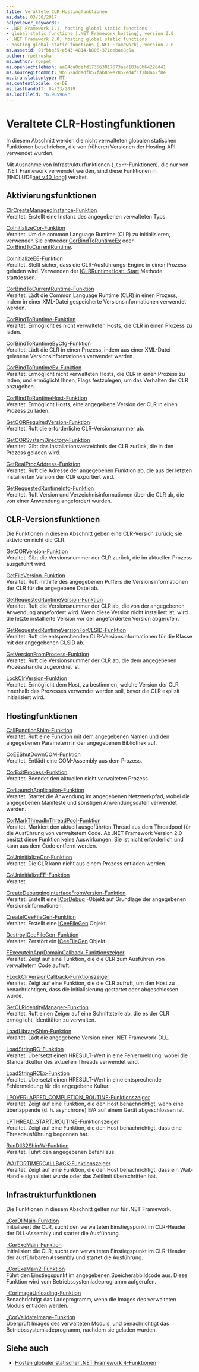 ```yaml
---
title: Veraltete CLR-Hostingfunktionen
ms.date: 03/30/2017
helpviewer_keywords:
- .NET Framework 1.1, hosting global static functions
- global static functions [.NET Framework hosting], version 2.0
- .NET Framework 2.0, hosting global static functions
- hosting global static functions [.NET Framework], version 2.0
ms.assetid: 91fbbb35-e543-4814-b806-371cebae8c5a
author: rpetrusha
ms.author: ronpet
ms.openlocfilehash: aa84ca0defd173563817673aad183a8b64226d41
ms.sourcegitcommit: 9b552addadfb57fab0b9e7852ed4f1f1b8a42f8e
ms.translationtype: MT
ms.contentlocale: de-DE
ms.lasthandoff: 04/23/2019
ms.locfileid: "61905969"
---
```

# <a name="deprecated-clr-hosting-functions"></a>Veraltete CLR-Hostingfunktionen
In diesem Abschnitt werden die nicht verwalteten globalen statischen Funktionen beschrieben, die von früheren Versionen der Hosting-API verwendet wurden.  
  
 Mit Ausnahme von Infrastrukturfunktionen (`_Cor*`-Funktionen), die nur von .NET Framework verwendet werden, sind diese Funktionen in [!INCLUDE[net_v40_long](../../../../includes/net-v40-long-md.md)] veraltet.  
  
## <a name="activation-functions"></a>Aktivierungsfunktionen  
 [ClrCreateManagedInstance-Funktion](../../../../docs/framework/unmanaged-api/hosting/clrcreatemanagedinstance-function.md)  
 Veraltet. Erstellt eine Instanz des angegebenen verwalteten Typs.  
  
 [CoInitializeCor-Funktion](../../../../docs/framework/unmanaged-api/hosting/coinitializecor-function.md)  
 Veraltet. Um die common Language Runtime (CLR) zu initialisieren, verwenden Sie entweder [CorBindToRuntimeEx](../../../../docs/framework/unmanaged-api/hosting/corbindtoruntimeex-function.md) oder [CorBindToCurrentRuntime](../../../../docs/framework/unmanaged-api/hosting/corbindtocurrentruntime-function.md).  
  
 [CoInitializeEE-Funktion](../../../../docs/framework/unmanaged-api/hosting/coinitializeee-function.md)  
 Veraltet. Stellt sicher, dass die CLR-Ausführungs-Engine in einen Prozess geladen wird. Verwenden der [ICLRRuntimeHost:: Start](../../../../docs/framework/unmanaged-api/hosting/iclrruntimehost-start-method.md) Methode stattdessen.  
  
 [CorBindToCurrentRuntime-Funktion](../../../../docs/framework/unmanaged-api/hosting/corbindtocurrentruntime-function.md)  
 Veraltet. Lädt die Common Language Runtime (CLR) in einen Prozess, indem in einer XML-Datei gespeicherte Versionsinformationen verwendet werden.  
  
 [CorBindToRuntime-Funktion](../../../../docs/framework/unmanaged-api/hosting/corbindtoruntime-function.md)  
 Veraltet. Ermöglicht es nicht verwalteten Hosts, die CLR in einen Prozess zu laden.  
  
 [CorBindToRuntimeByCfg-Funktion](../../../../docs/framework/unmanaged-api/hosting/corbindtoruntimebycfg-function.md)  
 Veraltet. Lädt die CLR in einen Prozess, indem aus einer XML-Datei gelesene Versionsinformationen verwendet werden.  
  
 [CorBindToRuntimeEx-Funktion](../../../../docs/framework/unmanaged-api/hosting/corbindtoruntimeex-function.md)  
 Veraltet. Ermöglicht nicht verwalteten Hosts, die CLR in einen Prozess zu laden, und ermöglicht Ihnen, Flags festzulegen, um das Verhalten der CLR anzugeben.  
  
 [CorBindToRuntimeHost-Funktion](../../../../docs/framework/unmanaged-api/hosting/corbindtoruntimehost-function.md)  
 Veraltet. Ermöglicht Hosts, eine angegebene Version der CLR in einen Prozess zu laden.  
  
 [GetCORRequiredVersion-Funktion](../../../../docs/framework/unmanaged-api/hosting/getcorrequiredversion-function.md)  
 Veraltet. Ruft die erforderliche CLR-Versionsnummer ab.  
  
 [GetCORSystemDirectory-Funktion](../../../../docs/framework/unmanaged-api/hosting/getcorsystemdirectory-function.md)  
 Veraltet. Gibt das Installationsverzeichnis der CLR zurück, die in den Prozess geladen wird.  
  
 [GetRealProcAddress-Funktion](../../../../docs/framework/unmanaged-api/hosting/getrealprocaddress-function.md)  
 Veraltet. Ruft die Adresse der angegebenen Funktion ab, die aus der letzten installierten Version der CLR exportiert wird.  
  
 [GetRequestedRuntimeInfo-Funktion](../../../../docs/framework/unmanaged-api/hosting/getrequestedruntimeinfo-function.md)  
 Veraltet. Ruft Version und Verzeichnisinformationen über die CLR ab, die von einer Anwendung angefordert wurden.  
  
## <a name="clr-version-functions"></a>CLR-Versionsfunktionen  
 Die Funktionen in diesem Abschnitt geben eine CLR-Version zurück; sie aktivieren nicht die CLR.  
  
 [GetCORVersion-Funktion](../../../../docs/framework/unmanaged-api/hosting/getcorversion-function.md)  
 Veraltet. Gibt die Versionsnummer der CLR zurück, die im aktuellen Prozess ausgeführt wird.  
  
 [GetFileVersion-Funktion](../../../../docs/framework/unmanaged-api/hosting/getfileversion-function.md)  
 Veraltet. Ruft mithilfe des angegebenen Puffers die Versionsinformationen der CLR für die angegebene Datei ab.  
  
 [GetRequestedRuntimeVersion-Funktion](../../../../docs/framework/unmanaged-api/hosting/getrequestedruntimeversion-function.md)  
 Veraltet. Ruft die Versionsnummer der CLR ab, die von der angegebenen Anwendung angefordert wird. Wenn diese Version nicht installiert ist, wird die letzte installierte Version vor der angeforderten Version abgerufen.  
  
 [GetRequestedRuntimeVersionForCLSID-Funktion](../../../../docs/framework/unmanaged-api/hosting/getrequestedruntimeversionforclsid-function.md)  
 Veraltet. Ruft die entsprechenden CLR-Versionsinformationen für die Klasse mit der angegebenen CLSID ab.  
  
 [GetVersionFromProcess-Funktion](../../../../docs/framework/unmanaged-api/hosting/getversionfromprocess-function.md)  
 Veraltet. Ruft die Versionsnummer der CLR ab, die dem angegebenen Prozesshandle zugeordnet ist.  
  
 [LockClrVersion-Funktion](../../../../docs/framework/unmanaged-api/hosting/lockclrversion-function.md)  
 Veraltet. Ermöglicht dem Host, zu bestimmen, welche Version der CLR innerhalb des Prozesses verwendet werden soll, bevor die CLR explizit initialisiert wird.  
  
## <a name="hosting-functions"></a>Hostingfunktionen  
 [CallFunctionShim-Funktion](../../../../docs/framework/unmanaged-api/hosting/callfunctionshim-function.md)  
 Veraltet. Ruft eine Funktion mit dem angegebenen Namen und den angegebenen Parametern in der angegebenen Bibliothek auf.  
  
 [CoEEShutDownCOM-Funktion](../../../../docs/framework/unmanaged-api/hosting/coeeshutdowncom-function.md)  
 Veraltet. Entlädt eine COM-Assembly aus dem Prozess.  
  
 [CorExitProcess-Funktion](../../../../docs/framework/unmanaged-api/hosting/corexitprocess-function.md)  
 Veraltet. Beendet den aktuellen nicht verwalteten Prozess.  
  
 [CorLaunchApplication-Funktion](../../../../docs/framework/unmanaged-api/hosting/corlaunchapplication-function.md)  
 Veraltet. Startet die Anwendung im angegebenen Netzwerkpfad, wobei die angegebenen Manifeste und sonstigen Anwendungsdaten verwendet werden.  
  
 [CorMarkThreadInThreadPool-Funktion](../../../../docs/framework/unmanaged-api/hosting/cormarkthreadinthreadpool-function.md)  
 Veraltet. Markiert den aktuell ausgeführten Thread aus dem Threadpool für die Ausführung von verwaltetem Code. Ab .NET Framework Version 2.0 besitzt diese Funktion keine Auswirkungen. Sie ist nicht erforderlich und kann aus dem Code entfernt werden.  
  
 [CoUninitializeCor-Funktion](../../../../docs/framework/unmanaged-api/hosting/couninitializecor-function.md)  
 Veraltet. Die CLR kann nicht aus einem Prozess entladen werden.  
  
 [CoUninitializeEE-Funktion](../../../../docs/framework/unmanaged-api/hosting/couninitializeee-function.md)  
 Veraltet.  
  
 [CreateDebuggingInterfaceFromVersion-Funktion](../../../../docs/framework/unmanaged-api/hosting/createdebugginginterfacefromversion-function.md)  
 Veraltet. Erstellt eine [ICorDebug](../../../../docs/framework/unmanaged-api/debugging/icordebug-interface.md) -Objekt auf Grundlage der angegebenen Versionsinformationen.  
  
 [CreateICeeFileGen-Funktion](../../../../docs/framework/unmanaged-api/hosting/createiceefilegen-function.md)  
 Veraltet. Erstellt eine [ICeeFileGen](../../../../docs/framework/unmanaged-api/hosting/iceefilegen-class.md) Objekt.  
  
 [DestroyICeeFileGen-Funktion](../../../../docs/framework/unmanaged-api/hosting/destroyiceefilegen-function.md)  
 Veraltet. Zerstört ein [ICeeFileGen](../../../../docs/framework/unmanaged-api/hosting/iceefilegen-class.md) Objekt.  
  
 [FExecuteInAppDomainCallback-Funktionszeiger](../../../../docs/framework/unmanaged-api/hosting/fexecuteinappdomaincallback-function-pointer.md)  
 Veraltet. Zeigt auf eine Funktion, die die CLR zum Ausführen von verwaltetem Code aufruft.  
  
 [FLockClrVersionCallback-Funktionszeiger](../../../../docs/framework/unmanaged-api/hosting/flockclrversioncallback-function-pointer.md)  
 Veraltet. Zeigt auf eine Funktion, die die CLR aufruft, um den Host zu benachrichtigen, dass die Initialisierung gestartet oder abgeschlossen wurde.  
  
 [GetCLRIdentityManager-Funktion](../../../../docs/framework/unmanaged-api/hosting/getclridentitymanager-function.md)  
 Veraltet. Ruft einen Zeiger auf eine Schnittstelle ab, die es der CLR ermöglicht, Identitäten zu verwalten.  
  
 [LoadLibraryShim-Funktion](../../../../docs/framework/unmanaged-api/hosting/loadlibraryshim-function.md)  
 Veraltet. Lädt die angegebene Version einer .NET Framework-DLL.  
  
 [LoadStringRC-Funktion](../../../../docs/framework/unmanaged-api/hosting/loadstringrc-function.md)  
 Veraltet. Übersetzt einen HRESULT-Wert in eine Fehlermeldung, wobei die Standardkultur des aktuellen Threads verwendet wird.  
  
 [LoadStringRCEx-Funktion](../../../../docs/framework/unmanaged-api/hosting/loadstringrcex-function.md)  
 Veraltet. Übersetzt einen HRESULT-Wert in eine entsprechende Fehlermeldung für die angegebene Kultur.  
  
 [LPOVERLAPPED_COMPLETION_ROUTINE-Funktionszeiger](../../../../docs/framework/unmanaged-api/hosting/lpoverlapped-completion-routine-function-pointer.md)  
 Veraltet. Zeigt auf eine Funktion, die den Host benachrichtigt, wenn eine überlappende (d. h. asynchrone) E/A auf einem Gerät abgeschlossen ist.  
  
 [LPTHREAD_START_ROUTINE-Funktionszeiger](../../../../docs/framework/unmanaged-api/hosting/lpthread-start-routine-function-pointer.md)  
 Veraltet. Zeigt auf eine Funktion, die den Host benachrichtigt, dass eine Threadausführung begonnen hat.  
  
 [RunDll32ShimW-Funktion](../../../../docs/framework/unmanaged-api/hosting/rundll32shimw-function.md)  
 Veraltet. Führt den angegebenen Befehl aus.  
  
 [WAITORTIMERCALLBACK-Funktionszeiger](../../../../docs/framework/unmanaged-api/hosting/waitortimercallback-function-pointer.md)  
 Veraltet. Zeigt auf eine Funktion, die den Host benachrichtigt, dass ein Wait-Handle signalisiert wurde oder das Zeitlimit überschritten hat.  
  
## <a name="infrastructure-functions"></a>Infrastrukturfunktionen  
 Die Funktionen in diesem Abschnitt gelten nur für .NET Framework.  
  
 [_CorDllMain-Funktion](../../../../docs/framework/unmanaged-api/hosting/cordllmain-function.md)  
 Initialisiert die CLR, sucht den verwalteten Einstiegspunkt im CLR-Header der DLL-Assembly und startet die Ausführung.  
  
 [_CorExeMain-Funktion](../../../../docs/framework/unmanaged-api/hosting/corexemain-function.md)  
 Initialisiert die CLR, sucht den verwalteten Einstiegspunkt im CLR-Header der ausführbaren Assembly und startet die Ausführung.  
  
 [_CorExeMain2-Funktion](../../../../docs/framework/unmanaged-api/hosting/corexemain2-function.md)  
 Führt den Einstiegspunkt im angegebenen Speicherabbildcode aus. Diese Funktion wird vom Betriebssystemladeprogramm aufgerufen.  
  
 [_CorImageUnloading-Funktion](../../../../docs/framework/unmanaged-api/hosting/corimageunloading-function.md)  
 Benachrichtigt das Ladeprogramm, wenn die Images des verwalteten Moduls entladen werden.  
  
 [_CorValidateImage-Funktion](../../../../docs/framework/unmanaged-api/hosting/corvalidateimage-function.md)  
 Überprüft Images des verwalteten Moduls, und benachrichtigt das Betriebssystemladeprogramm, nachdem sie geladen wurden.  
  
## <a name="see-also"></a>Siehe auch

- [Hosten globaler statischer .NET Framework 4-Funktionen](../../../../docs/framework/unmanaged-api/hosting/net-framework-4-hosting-global-static-functions.md)
